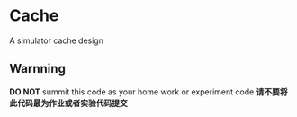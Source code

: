 # Cache
A simulator cache design

## Warnning

**DO NOT** summit this code as your home work or experiment code
**请不要将此代码最为作业或者实验代码提交**
